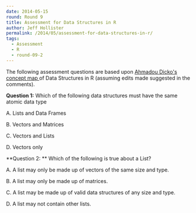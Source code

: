 ```yaml
---
date: 2014-05-15
round: Round 9
title: Assessment for Data Structures in R
author: Jeff Hollister
permalink: /2014/05/assessment-for-data-structures-in-r/
tags:
  - Assessment
  - R
  - round-09-2
---
```

The following assessment questions are based upon [Ahmadou Dicko's concept map ][1]of Data Structures in R (assuming edits made suggested in the comments).

**Question 1:** Which of the following data structures must have the same atomic data type

A. Lists and Data Frames

B. Vectors and Matrices

C. Vectors and Lists

D. Vectors only

**Question 2: ** Which of the following is true about a List?

A. A list may only be made up of vectors of the same size and type.

B. A list may only be made up of matrices.

C. A list may be made up of valid data structures of any size and type.

D. A list may not contain other lists.

&nbsp;

 [1]: http://teaching.software-carpentry.org/2014/04/30/concept-map-data-structure-in-r/
